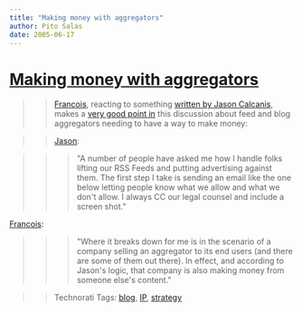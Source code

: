 ```yaml
---
title: "Making money with aggregators"
author: Pito Salas
date: 2005-06-17
---
```

# [Making money with aggregators](None)



>>

>> [Francois](<http://www.emergencemarketing.com/>), reacting to something
[written by Jason
Calcanis](<http://calacanis.weblogsinc.com/entry/1234000760046672/>), makes a
[very good point
in](<http://www.blogbridge.com/archives/2005/06/can_an_aggregat.php>) this
discussion about feed and blog aggregators needing to have a way to make
money:

>>

>> [Jason](<http://calacanis.weblogsinc.com/entry/1234000760046672/>):

>>

>>> "A number of people have asked me how I handle folks lifting our RSS Feeds
and putting advertising against them. The first step I take is sending an
email like the one below letting people know what we allow and what we don't
allow. I always CC our legal counsel and include a screen shot."

>>

>>
[Francois](<http://www.blogbridge.com/archives/2005/06/can_an_aggregat.php>):

>>

>>> "Where it breaks down for me is in the scenario of a company selling an
aggregator to its end users (and there are some of them out there). In effect,
and according to Jason's logic, that company is also making money from someone
else's content."

>>

>> Technorati Tags: [blog](<http://technorati.com/tag/blog>),
[IP](<http://technorati.com/tag/IP>),
[strategy](<http://technorati.com/tag/strategy>)


